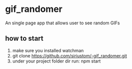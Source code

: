 # gif_randomer
An single page app that allows user to see random GIFs
## how to start
1. make sure you installed watchman
2. git clone https://github.com/siriustom/-gif_randomer.git
3. under your project folder dir run: npm start

